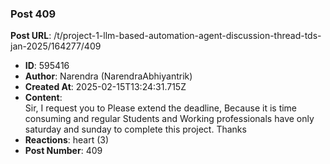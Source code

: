 ### Post 409
**Post URL**: /t/project-1-llm-based-automation-agent-discussion-thread-tds-jan-2025/164277/409
- **ID**: 595416
- **Author**: Narendra (NarendraAbhiyantrik)
- **Created At**: 2025-02-15T13:24:31.715Z
- **Content**:  
  Sir, I request you to Please  extend the deadline, Because it is time consuming  and regular Students and Working professionals  have only saturday and sunday to complete this project.
Thanks
- **Reactions**: heart (3)
- **Post Number**: 409

